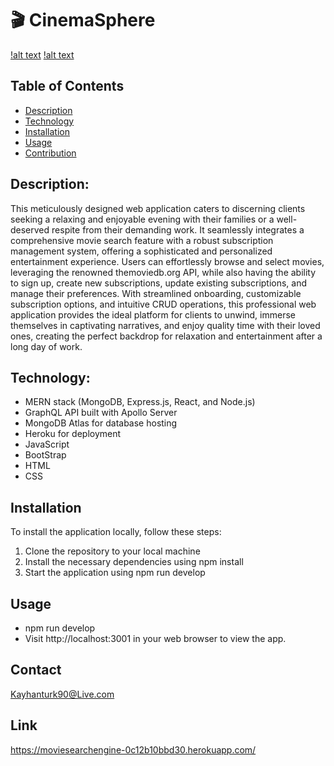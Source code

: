 # 🎬 CinemaSphere

[!alt text](./client/public/CinemaSpherehome.jpg)
[!alt text](./client/public/images/CinemaSphereSignup.png)

## Table of Contents

- [Description](#description)
- [Technology](#Technology)
- [Installation](#installation)
- [Usage](#usage)
- [Contribution](#contribution)

## Description:

This meticulously designed web application caters to discerning clients seeking a relaxing and enjoyable evening with their families or a well-deserved respite from their demanding work. It seamlessly integrates a comprehensive movie search feature with a robust subscription management system, offering a sophisticated and personalized entertainment experience. Users can effortlessly browse and select movies, leveraging the renowned themoviedb.org API, while also having the ability to sign up, create new subscriptions, update existing subscriptions, and manage their preferences. With streamlined onboarding, customizable subscription options, and intuitive CRUD operations, this professional web application provides the ideal platform for clients to unwind, immerse themselves in captivating narratives, and enjoy quality time with their loved ones, creating the perfect backdrop for relaxation and entertainment after a long day of work.

## Technology:

- MERN stack (MongoDB, Express.js, React, and Node.js)
- GraphQL API built with Apollo Server
- MongoDB Atlas for database hosting
- Heroku for deployment
- JavaScript
- BootStrap
- HTML
- CSS

## Installation

To install the application locally, follow these steps:

1. Clone the repository to your local machine
2. Install the necessary dependencies using npm install
3. Start the application using npm run develop

## Usage

- npm run develop
- Visit http://localhost:3001 in your web browser to view the app.

## Contact

Kayhanturk90@Live.com

## Link

https://moviesearchengine-0c12b10bbd30.herokuapp.com/
